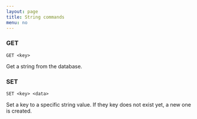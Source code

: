 ```yaml
---
layout: page
title: String commands
menu: no
---
```


### GET
	GET <key>
Get a string from the database.

### SET
	SET <key> <data>
Set a key to a specific string value. If they key does
not exist yet, a new one is created.

